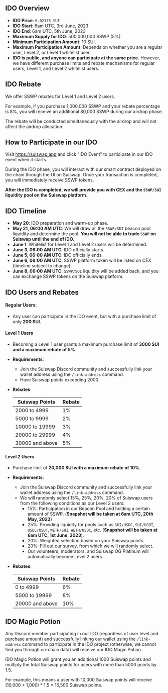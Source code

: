 ## IDO Overview

- **IDO Price**: `0.02175 SUI`
- **IDO Start**: 6am UTC, 3rd June, 2023
- **IDO End**: 6am UTC, 5th June, 2023
- **Maximum Supply for IDO**: 500,000,000 SSWP (5%)
- **Minimum Participation Amount**: 10 SUI.
- **Maximum Participation Amount**: Depends on whether you are a regular user, Level 2, or Level 1 whitelist user.
- **IDO is public, and anyone can participate at the same price.** However, we have different purchase limits and rebate mechanisms for regular users, Level 1, and Level 2 whitelist users.



## IDO Rebate

We offer SSWP rebates for Level 1 and Level 2 users.

For example, if you purchase 1,000,000 SSWP and your rebate percentage is 8%, you will receive an additional 80,000 SSWP during our airdrop phase. 

The rebate will be conducted simultaneously with the airdrop and will not affect the airdrop allocation.



## How to Participate in our IDO

Visit https://suiswap.app and click "IDO Event" to participate in our IDO event when it starts.

During the IDO phase, you will interact with our smart contract deployed on the chain through the UI on Suiswap. Once your transaction is completed, you will immediately receive SSWP tokens.

**After the IDO is completed, we will provide you with CEX and the `SSWP/SUI` liquidity pool on the Suiswap platform.**



## IDO Timeline

- **May 20**: IDO preparation and warm-up phase.
- **May 21, 06:00 AM UTC**:  We will draw all the `SSWP/SUI` beacon pool liquidity and determine the pool. **You will not be able to trade `SSWP` on Suiswap until the end of IDO.**
- **June 1**: Whitelist for Level 1 and Level 2 users will be determined.
- **June 3, 06:00 AM UTC**: IDO officially starts.
- **June 5, 06:00 AM UTC**: IDO officially ends.
- **June 6, 06:00 AM UTC**: SSWP platform token will be listed on CEX (timeline subject to change).
- **June 8, 06:00 AM UTC**: `SSWP/SUI` liquidity will be added back, and you can exchange SSWP tokens on the Suiswap platform.



## IDO Users and Rebates

#### Regular Users:

- Any user can participate in the IDO event, but with a purchase limit of only **200 SUI**.


#### Level 1 Users

- Becoming a Level 1 user grants a maximum purchase limit of **3000 SUI and a maximum rebate of 5%**.

- **Requirements**:
  - Join the Suiswap Discord community and successfully link your wallet address using the `/link-address` command.
  - Have Suiswap points exceeding 2000.

- **Rebates**:

  | Suiswap Points | Rebate |
  | ------------------ | ------ |
  | 2000 to 4999       | 1%     |
  | 5000 to 9999       | 2%     |
  | 10000 to 19999     | 3%     |
  | 20000 to 29999     | 4%     |
  | 30000 and above    | 5%     |


#### Level 2 Users

- Purchase limit of **20,000 SUI with a maximum rebate of 10%**.

- **Requirements**:
  - Join the Suiswap Discord community and successfully link your wallet address using the `/link-address` command.
  - We will randomly select 15%, 25%, 20%, 20% of Suiswap users from the following conditions as our Level 2 users:
    - 15%: Participation in our Beacon Pool and holding a certain amount of SSWP. (**Snapshot will be taken at 6am UTC, 20th May, 2023**)
    - 25%: Providing liquidity for pools such as `SUI/USDC`, `SUI/USDT`, `USDC/USDT`, `WETH/SUI`, `WETH/USDC`, etc. (**Snapshot will be taken at 6am UTC, 1st June, 2023**).
    - 20%: Weighted selection based on your Suiswap points.
    - 20%: Fill out our [survey](https://forms.gle/qs8dBxE49nWvX31c6), from which we will randomly select.
    - Our volunteers, moderators, and Suiswap OG Platinum will automatically become Level 2 users.

- **Rebates**:

  | Suiswap Points | Rebate |
  | ------------------ | ------ |
  | 0 to 4999      | 6%    |
  | 5000 to 19999  | 8%   |
  | 20000 and above | 10%   |



## IDO Magic Potion

Any Discord member participating in our IDO (regardless of user level and purchase amount) and successfully linking our wallet using the `/link-address` command to participate in the IDO project (otherwise, we cannot find you through on-chain data) will receive our IDO Magic Potion .

IDO Magic Potion will grant you an additional 1000 Suiswap points and multiply the total Suiswap points for users with more than 5000 points by 1.5.

For example, this means a user with 10,000 Suiswap points will receive (10,000 + 1,000) * 1.5 = 16,500 Suiswap points.